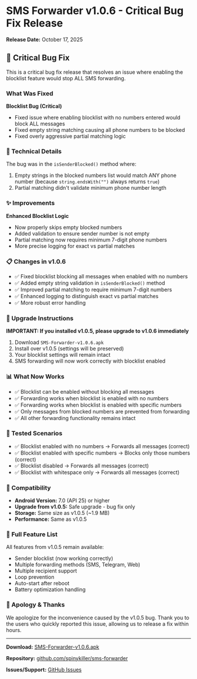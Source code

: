 # SMS Forwarder v1.0.6 - Critical Bug Fix Release

**Release Date:** October 17, 2025

## 🐛 Critical Bug Fix

This is a critical bug fix release that resolves an issue where enabling the blocklist feature would stop ALL SMS forwarding.

### What Was Fixed

**Blocklist Bug (Critical)**
- Fixed issue where enabling blocklist with no numbers entered would block ALL messages
- Fixed empty string matching causing all phone numbers to be blocked
- Fixed overly aggressive partial matching logic

### 🔧 Technical Details

The bug was in the `isSenderBlocked()` method where:
1. Empty strings in the blocked numbers list would match ANY phone number (because `string.endsWith("")` always returns `true`)
2. Partial matching didn't validate minimum phone number length

### ✨ Improvements

**Enhanced Blocklist Logic**
- Now properly skips empty blocked numbers
- Added validation to ensure sender number is not empty
- Partial matching now requires minimum 7-digit phone numbers
- More precise logging for exact vs partial matches

### 📋 Changes in v1.0.6

- ✅ Fixed blocklist blocking all messages when enabled with no numbers
- ✅ Added empty string validation in `isSenderBlocked()` method
- ✅ Improved partial matching to require minimum 7-digit numbers
- ✅ Enhanced logging to distinguish exact vs partial matches
- ✅ More robust error handling

### 🔄 Upgrade Instructions

**IMPORTANT: If you installed v1.0.5, please upgrade to v1.0.6 immediately**

1. Download `SMS-Forwarder-v1.0.6.apk`
2. Install over v1.0.5 (settings will be preserved)
3. Your blocklist settings will remain intact
4. SMS forwarding will now work correctly with blocklist enabled

### 📊 What Now Works

- ✅ Blocklist can be enabled without blocking all messages
- ✅ Forwarding works when blocklist is enabled with no numbers
- ✅ Forwarding works when blocklist is enabled with specific numbers
- ✅ Only messages from blocked numbers are prevented from forwarding
- ✅ All other forwarding functionality remains intact

### 🎯 Tested Scenarios

- ✅ Blocklist enabled with no numbers → Forwards all messages (correct)
- ✅ Blocklist enabled with specific numbers → Blocks only those numbers (correct)
- ✅ Blocklist disabled → Forwards all messages (correct)
- ✅ Blocklist with whitespace only → Forwards all messages (correct)

### 🔄 Compatibility

- **Android Version:** 7.0 (API 25) or higher
- **Upgrade from v1.0.5:** Safe upgrade - bug fix only
- **Storage:** Same size as v1.0.5 (~1.9 MB)
- **Performance:** Same as v1.0.5

### 📝 Full Feature List

All features from v1.0.5 remain available:
- Sender blocklist (now working correctly)
- Multiple forwarding methods (SMS, Telegram, Web)
- Multiple recipient support
- Loop prevention
- Auto-start after reboot
- Battery optimization handling

### 🙏 Apology & Thanks

We apologize for the inconvenience caused by the v1.0.5 bug. Thank you to the users who quickly reported this issue, allowing us to release a fix within hours.

---

**Download:** [SMS-Forwarder-v1.0.6.apk](releases/SMS-Forwarder-v1.0.6.apk)

**Repository:** [github.com/spinykiller/sms-forwarder](https://github.com/spinykiller/sms-forwarder)

**Issues/Support:** [GitHub Issues](https://github.com/spinykiller/sms-forwarder/issues)

